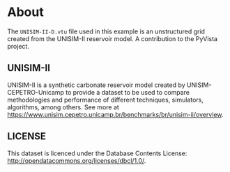 # About

The `UNISIM-II-D.vtu` file used in this example is an unstructured grid created from the UNISIM-II reservoir model. A contribution to the PyVista project.

## UNISIM-II

UNISIM-II is a synthetic carbonate reservoir model created by UNISIM-CEPETRO-Unicamp to provide a dataset to be used to compare methodologies and performance of different techniques, simulators, algorithms, among others. See more at <https://www.unisim.cepetro.unicamp.br/benchmarks/br/unisim-ii/overview>.

## LICENSE

This dataset is licenced under the Database Contents License: http://opendatacommons.org/licenses/dbcl/1.0/.
